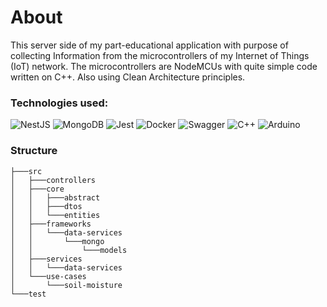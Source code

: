 # About
This server side of my part-educational application with purpose of collecting Information from the microcontrollers of my Internet of Things (IoT) network. The microcontrollers are NodeMCUs with quite simple code written on C++. Also using Clean Architecture principles.
### Technologies used:
![NestJS](https://img.shields.io/badge/nestjs-%23E0234E.svg?style=for-the-badge&logo=nestjs&logoColor=white) ![MongoDB](https://img.shields.io/badge/MongoDB-%234ea94b.svg?style=for-the-badge&logo=mongodb&logoColor=white) ![Jest](https://img.shields.io/badge/-jest-%23C21325?style=for-the-badge&logo=jest&logoColor=white) ![Docker](https://img.shields.io/badge/docker-%230db7ed.svg?style=for-the-badge&logo=docker&logoColor=white) ![Swagger](https://img.shields.io/badge/-Swagger-%23Clojure?style=for-the-badge&logo=swagger&logoColor=white) ![C++](https://img.shields.io/badge/c++-%2300599C.svg?style=for-the-badge&logo=c%2B%2B&logoColor=white) ![Arduino](https://img.shields.io/badge/-Arduino-00979D?style=for-the-badge&logo=Arduino&logoColor=white)

### Structure
```
├───src
│   ├───controllers
│   ├───core
│   │   ├───abstract
│   │   ├───dtos
│   │   └───entities
│   ├───frameworks
│   │   └───data-services
│   │       └───mongo
│   │           └───models
│   ├───services
│   │   └───data-services
│   └───use-cases
│       └───soil-moisture
└───test
```
